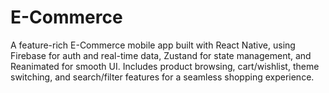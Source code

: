 # E-Commerce
 A feature-rich E-Commerce mobile app built with React Native, using Firebase for auth and real-time data, Zustand for state management, and Reanimated for smooth UI. Includes product browsing, cart/wishlist, theme switching, and search/filter features for a seamless shopping experience.

